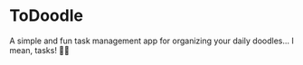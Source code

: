 # ToDoodle
A simple and fun task management app for organizing your daily doodles... I mean, tasks! 🎨✨
